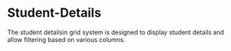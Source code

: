 # Student-Details
The student detailsin  grid system is designed to display student details and allow filtering based on various columns.
